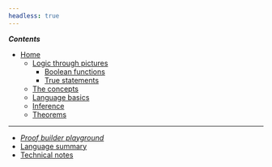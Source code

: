 ```yaml
---
headless: true
---
```


<!-- Links need trailing "/" to make styling of the link
        to the current page to have the intended effect -->

***Contents***

- [Home](/)
    - [Logic through pictures](/logic-pix-intro/)
        - [Boolean functions](/logic-pix-booleans/)
        - [True statements](/logic-pix-truth/)
	- [The concepts](/pt-logic-concepts/)
	- [Language basics](/language-intro/)
    - [Inference](/inference/)
    - [Theorems](/theorems/)

-------------

- [*Proof builder playground*](/proofbuilder/)
- [Language summary](/language-summary/)
- [Technical notes](/tech-notes/)
